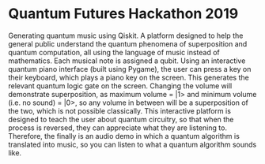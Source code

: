 # Quantum Futures Hackathon 2019
Generating quantum music using Qiskit. 
A platform designed to help the general public understand the quantum phenomena of superposition and quantum computation, all using the language of music instead of mathematics. 
Each musical note is assigned a qubit. Using an interactive quantum piano interface (built using Pygame), the user can press a key on their keyboard, which plays a piano key on the screen. This generates the relevant quantum logic gate on the screen. Changing the volume will demonstrate superposition, as maximum volume = |1> and minimum volume (i.e. no sound) = |0>, so any volume in between will be a superposition of the two, which is not possible classically. 
This interactive platform is designed to teach the user about quantum circuitry, so that when the process is reversed, they can appreciate what they are listening to. Therefore, the finally is an audio demo in which a quantum algorithm is translated into music, so you can listen to what a quantum algorithm sounds like.
